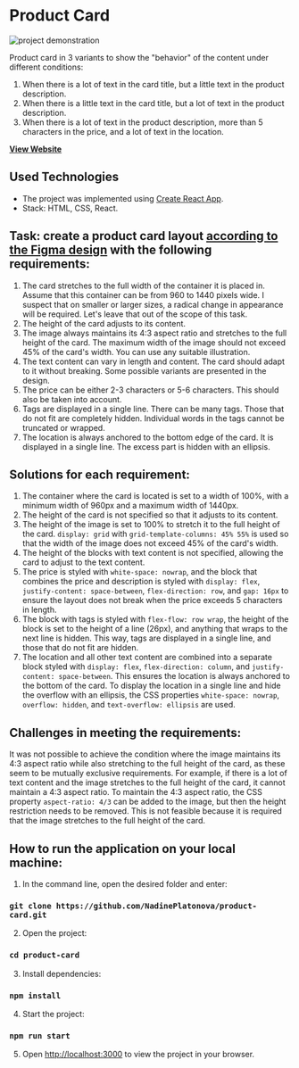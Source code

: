 # Product Card

![project demonstration](/demo.gif)

Product card in 3 variants to show the "behavior" of the content under different conditions:

1. When there is a lot of text in the card title, but a little text in the product description.
2. When there is a little text in the card title, but a lot of text in the product description.
3. When there is a lot of text in the product description, more than 5 characters in the price, and a lot of text in the location.

**[View Website](https://nadineplatonova.github.io/product-card/)**

## Used Technologies

- The project was implemented using [Create React App](https://github.com/facebook/create-react-app).
- Stack: HTML, CSS, React.

## Task: create a product card layout [according to the Figma design](https://www.figma.com/file/R6eiBRT59ogm2udA9uPpKb/Product-card?node-id=1%3A2576&t=E9kGU8sTNlPAWIYQ-1) with the following requirements:

1. The card stretches to the full width of the container it is placed in. Assume that this container can be from 960 to 1440 pixels wide. I suspect that on smaller or larger sizes, a radical change in appearance will be required. Let's leave that out of the scope of this task.
2. The height of the card adjusts to its content.
3. The image always maintains its 4:3 aspect ratio and stretches to the full height of the card. The maximum width of the image should not exceed 45% of the card's width. You can use any suitable illustration.
4. The text content can vary in length and content. The card should adapt to it without breaking. Some possible variants are presented in the design.
5. The price can be either 2-3 characters or 5-6 characters. This should also be taken into account.
6. Tags are displayed in a single line. There can be many tags. Those that do not fit are completely hidden. Individual words in the tags cannot be truncated or wrapped.
7. The location is always anchored to the bottom edge of the card. It is displayed in a single line. The excess part is hidden with an ellipsis.

## Solutions for each requirement:

1. The container where the card is located is set to a width of 100%, with a minimum width of 960px and a maximum width of 1440px.
2. The height of the card is not specified so that it adjusts to its content.
3. The height of the image is set to 100% to stretch it to the full height of the card. `display: grid` with `grid-template-columns: 45% 55%` is used so that the width of the image does not exceed 45% of the card's width.
4. The height of the blocks with text content is not specified, allowing the card to adjust to the text content.
5. The price is styled with `white-space: nowrap`, and the block that combines the price and description is styled with `display: flex`, `justify-content: space-between`, `flex-direction: row`, and `gap: 16px` to ensure the layout does not break when the price exceeds 5 characters in length.
6. The block with tags is styled with `flex-flow: row wrap`, the height of the block is set to the height of a line (26px), and anything that wraps to the next line is hidden. This way, tags are displayed in a single line, and those that do not fit are hidden.
7. The location and all other text content are combined into a separate block styled with `display: flex`, `flex-direction: column`, and `justify-content: space-between`. This ensures the location is always anchored to the bottom of the card. To display the location in a single line and hide the overflow with an ellipsis, the CSS properties `white-space: nowrap`, `overflow: hidden`, and `text-overflow: ellipsis` are used.

## Challenges in meeting the requirements:

It was not possible to achieve the condition where the image maintains its 4:3 aspect ratio while also stretching to the full height of the card, as these seem to be mutually exclusive requirements. For example, if there is a lot of text content and the image stretches to the full height of the card, it cannot maintain a 4:3 aspect ratio. To maintain the 4:3 aspect ratio, the CSS property `aspect-ratio: 4/3` can be added to the image, but then the height restriction needs to be removed. This is not feasible because it is required that the image stretches to the full height of the card.

## How to run the application on your local machine:

1. In the command line, open the desired folder and enter:

### `git clone https://github.com/NadinePlatonova/product-card.git`

2. Open the project:

### `cd product-card`

3. Install dependencies:

### `npm install`

4. Start the project:

### `npm run start`

5. Open [http://localhost:3000](http://localhost:3000) to view the project in your browser.
